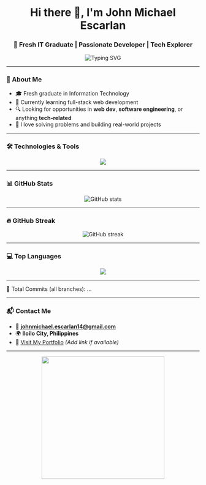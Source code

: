 <h1 align="center">Hi there 👋, I'm John Michael Escarlan</h1>
<h3 align="center">🚀 Fresh IT Graduate | Passionate Developer | Tech Explorer</h3>

<p align="center">
  <img src="https://readme-typing-svg.herokuapp.com?font=Fira+Code&size=22&pause=1000&center=true&vCenter=true&width=440&lines=I+love+building+cool+tech.;Always+learning+new+things!;Web+%7C+Software+%7C+Tech+%7C+Code+💻" alt="Typing SVG" />
</p>

---

### 🧠 About Me
- 🎓 Fresh graduate in Information Technology  
- 🌱 Currently learning full-stack web development  
- 🔍 Looking for opportunities in **web dev**, **software engineering**, or anything **tech-related**
- 🧩 I love solving problems and building real-world projects

---

### 🛠️ Technologies & Tools

<p align="center">
  <img src="https://skillicons.dev/icons?i=html,css,js,react,nodejs,mongodb,git,github,vscode" />
</p>

---

### 📊 GitHub Stats

<p align="center">
  <img src="https://github-readme-stats.vercel.app/api?username=scardogs&show_icons=true&theme=radical&count_private=true" alt="GitHub stats" />
</p>

---

### 🔥 GitHub Streak

<p align="center">
  <img src="https://streak-stats.demolab.com?user=scardogs&theme=radical" alt="GitHub streak" />
</p>

---

### 💻 Top Languages

<p align="center">
  <img src="https://github-readme-stats.vercel.app/api/top-langs/?username=scardogs&layout=compact&theme=radical" />
</p>

---

<!-- COMMIT_COUNT -->
🔢 Total Commits (all branches): ...

---

### 📬 Contact Me
- 📧 **johnmichael.escarlan14@gmail.com**  
- 🌍 **Iloilo City, Philippines**  
- 💼 [Visit My Portfolio](#) *(Add link if available)*

---

<p align="center">
  <img src="https://media.giphy.com/media/qgQUggAC3Pfv687qPC/giphy.gif" width="320" />
</p>
